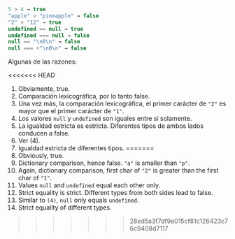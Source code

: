 

```js no-beautify
5 > 4 → true
"apple" > "pineapple" → false
"2" > "12" → true
undefined == null → true
undefined === null → false
null == "\n0\n" → false
null === +"\n0\n" → false
```

Algunas de las razones:

<<<<<<< HEAD
1. Obviamente, true.
2. Comparación lexicográfica, por lo tanto false.
3. Una vez más, la comparación lexicográfica, el primer carácter de `"2"` es mayor que el primer carácter de `"1"`.
4. Los valores `null` y `undefined` son iguales entre sí solamente.
5. La igualdad estricta es estricta. Diferentes tipos de ambos lados conducen a false.
6. Ver (4).
7. Igualdad estricta de diferentes tipos.
=======
1. Obviously, true.
2. Dictionary comparison, hence false. `"a"` is smaller than `"p"`.
3. Again, dictionary comparison, first char of `"2"` is greater than the first char of `"1"`.
4. Values `null` and `undefined` equal each other only.
5. Strict equality is strict. Different types from both sides lead to false.
6. Similar to `(4)`, `null` only equals `undefined`.
7. Strict equality of different types.
>>>>>>> 28ed5a3f7df9e015cf81c126423c76c9408d7117
